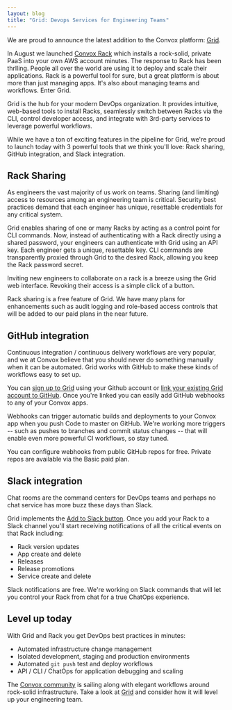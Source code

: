 ```yaml
---
layout: blog
title: "Grid: Devops Services for Engineering Teams"
---
```


We are proud to announce the latest addition to the Convox platform:
[Grid](https://grid.convox.com).

In August we launched [Convox Rack](http://convox.com/docs/what-is-a-rack/)
which installs a rock-solid, private PaaS into your own AWS account minutes. The
response to Rack has been thrlling. People all over the world are using it to
deploy and scale their applications. Rack is a powerful tool for sure, but a
great platform is about more than just managing apps. It's also about managing
teams and workflows. Enter Grid.

Grid is the hub for your modern DevOps organization. It provides intuitive,
web-based tools to install Racks, seamlessly switch between Racks via the CLI,
control developer access, and integrate with 3rd-party services to leverage
powerful workflows.

While we have a ton of exciting features in the pipeline for Grid, we're proud
to launch today with 3 powerful tools that we think you'll love: Rack sharing,
GitHub integration, and Slack integration.

## Rack Sharing

As engineers the vast majority of us work on teams. Sharing (and limiting)
access to resources among an engineering team is critical. Security best
practices demand that each engineer has unique, resettable credentials for any
critical system.

Grid enables sharing of one or many Racks by acting as a control point for CLI
commands. Now, instead of authenticating with a Rack directly using a shared
password, your engineers can authenticate with Grid using an API key. Each
engineer gets a unique, resettable key. CLI commands are transparently proxied
through Grid to the desired Rack, allowing you keep the Rack password secret.

Inviting new engineers to collaborate on a rack is a breeze using the Grid web
interface. Revoking their access is a simple click of a button.

Rack sharing is a free feature of Grid. We have many plans for enhancements such
as audit logging and role-based access controls that will be added to our paid
plans in the near future.

## GitHub integration

Continuous integration / continuous delivery workflows are very popular, and we
at Convox believe that you should never do something manually when it can be
automated. Grid works with GitHub to make these kinds of workflows easy to set
up.

You can [sign up to Grid](https://grid.convox.com/grid/signup) using your Github
account or [link your existing Grid account to
GitHub](https://grid.convox.com/grid/user/integrations). Once you're linked you
can easily add GitHub webhooks to any of your Convox apps.

Webhooks can trigger automatic builds and deployments to your Convox app when
you push Code to master on GitHub. We're working more triggers -- such as pushes
to branches and commit status changes -- that will enable even more powerful CI
workflows, so stay tuned.

You can configure webhooks from public GitHub repos for free. Private repos are
available via the Basic paid plan.

## Slack integration

Chat rooms are the command centers for DevOps teams and perhaps no chat service
has more buzz these days than Slack.

Grid implements the
[Add to Slack button](http://slackhq.com/post/127498327415/addtoslack). Once you
add your Rack to a Slack channel you'll start receiving notifications of all the
critical events on that Rack including:

  - Rack version updates
  - App create and delete
  - Releases
  - Release promotions
  - Service create and delete

Slack notifications are free. We're working on Slack commands that will let you
control your Rack from chat for a true ChatOps experience.

## Level up today

With Grid and Rack you get DevOps best practices in minutes:

- Automated infrastructure change management
- Isolated development, staging and production environments
- Automated `git push` test and deploy workflows
- API / CLI / ChatOps for application debugging and scaling

The [Convox community](https://invite.convox.com) is sailing along with elegant
workflows around rock-solid infrastructure. Take a look at
[Grid](https://grid.convox.com/) and consider how it will level up your
engineering team.

